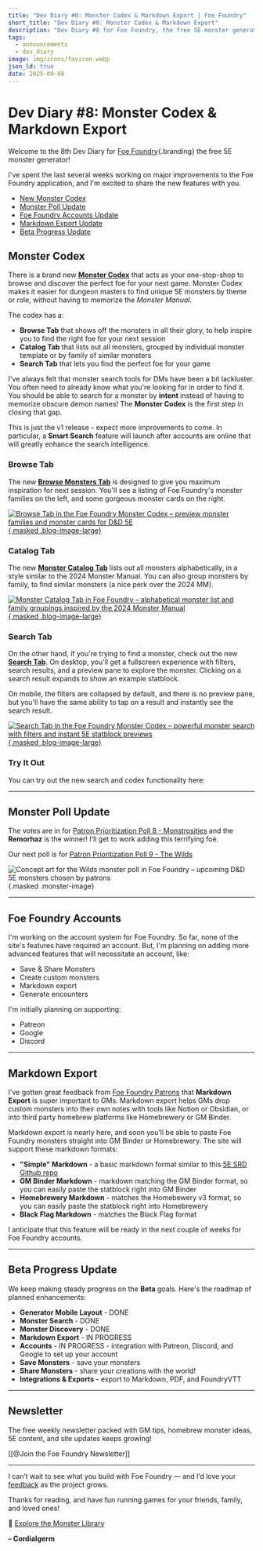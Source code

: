```yaml
---
title: "Dev Diary #8: Monster Codex & Markdown Export | Foe Foundry"
short_title: "Dev Diary #8: Monster Codex & Markdown Export"
description: "Dev Diary #8 for Foe Foundry, the free 5E monster generator. Updates on the new Monster Codex, improved monster search and browsing, markdown export for statblocks, and upcoming account features for GMs."
tags:
  - announcements
  - dev_diary
image: img/icons/favicon.webp
json_ld: true
date: 2025-09-08
---
```


# Dev Diary #8: Monster Codex & Markdown Export

Welcome to the 8th Dev Diary for [Foe Foundry](../index.md){.branding} the free 5E monster generator!  

I've spent the last several weeks working on major improvements to the Foe Foundry application, and I'm excited to share the new features with you.

- [New Monster Codex](#monster-codex)
- [Monster Poll Update](#monster-poll-update)
- [Foe Foundry Accounts Update](#foe-foundry-accounts)
- [Markdown Export Update](#markdown-export)
- [Beta Progress Update](#beta-progress-update)

## Monster Codex

There is a brand new [**Monster Codex**](../codex/index.md) that acts as your one-stop-shop to browse and discover the perfect foe for your next game. Monster Codex makes it easier for dungeon masters to find unique 5E monsters by theme or role, without having to memorize the *Monster Manual*.

The codex has a:

- **Browse Tab** that shows off the monsters in all their glory, to help inspire you to find the right foe for your next session
- **Catalog Tab** that lists out all monsters, grouped by individual monster template or by family of similar monsters
- **Search Tab** that lets you find the perfect foe for your game

I've always felt that monster search tools for DMs have been a bit lackluster. You often need to already know what you're looking for in order to find it. You should be able to search for a monster by **intent** instead of having to memorize obscure demon names! The **Monster Codex** is the first step in closing that gap.

This is just the v1 release - expect more improvements to come. In particular, a **Smart Search** feature will launch after accounts are online that will greatly enhance the search intelligence.

### Browse Tab

The new [**Browse Monsters Tab**](../codex/index.md#browse) is designed to give you maximum inspiration for next session. You'll see a listing of Foe Foundry's monster families on the left, and some gorgeous monster cards on the right.

[![Browse Tab in the Foe Foundry Monster Codex – preview monster families and monster cards for D&D 5E](../img/blogs/codex_browse.webp){.masked .blog-image-large}](../codex/index.md#browse) 
### Catalog Tab

The new [**Monster Catalog Tab**](../codex/index.md#catalog) lists out all monsters alphabetically, in a style similar to the 2024 Monster Manual. You can also group monsters by family, to find similar monsters (a nice perk over the 2024 MM). 

[![Monster Catalog Tab in Foe Foundry – alphabetical monster list and family groupings inspired by the 2024 Monster Manual](../img/blogs/codex_catalog_tab.webp){.masked .blog-image-large}](../codex/index.md#catalog)

### Search Tab

On the other hand, if you're trying to find a monster, check out the new [**Search Tab**](../codex/index.md#search). On desktop, you'll get a fullscreen experience with filters, search results, and a preview pane to explore the monster. Clicking on a search result expands to show an example statblock.

On mobile, the filters are collapsed by default, and there is no preview pane, but you'll have the same ability to tap on a result and instantly see the search result.

[![Search Tab in the Foe Foundry Monster Codex – powerful monster search with filters and instant 5E statblock previews](../img/blogs/codex_search_tab.webp){.masked .blog-image-large}](../codex/index.md#search)

### Try It Out

You can try out the new search and codex functionality here:

<generator-showcase></generator-showcase>

---

## Monster Poll Update

The votes are in for [Patron Prioritization Poll 8 - Monstrosities](https://www.patreon.com/posts/prioritization-8-136661973) and the **Remorhaz** is the winner! I'll get to work adding this terrifying foe.  

Our next poll is for [Patron Prioritization Poll 9 - The Wilds](https://www.patreon.com/posts/prioritization-9-138456580?utm_medium=clipboard_copy&utm_source=copyLink&utm_campaign=postshare_creator&utm_content=join_link)

![Concept art for the Wilds monster poll in Foe Foundry – upcoming D&D 5E monsters chosen by patrons](../img/monsters/druid2.webp){.masked .monster-image}

---

## Foe Foundry Accounts

I'm working on the account system for Foe Foundry. So far, none of the site's features have required an account. But, I'm planning on adding more advanced features that will necessitate an account, like:

- Save & Share Monsters
- Create custom monsters
- Markdown export
- Generate encounters

I'm initially planning on supporting:

- Patreon
- Google
- Discord

---

## Markdown Export

I've gotten great feedback from [Foe Foundry Patrons](https://www.patreon.com/foefoundry) that **Markdown Export** is super important to GMs. Markdown export helps GMs drop custom monsters into their own notes with tools like Notion or Obsidian, or into third party homebrew platforms like Homebrewery or GM Binder.

Markdown export is nearly here, and soon you’ll be able to paste Foe Foundry monsters straight into GM Binder or Homebrewery. The site will support these markdown formats:

- **"Simple" Markdown** - a basic markdown format similar to this [5E SRD Github repo](https://github.com/BTMorton/dnd-5e-srd/tree/master/markdown)
- **GM Binder Markdown** - markdown matching the GM Binder format, so you can easily paste the statblock right into GM Binder
- **Homebrewery Markdown** - matches the Homebewery v3 format, so you can easily paste the statblock right into Homebrewery
- **Black Flag Markdown** - matches the Black Flag format

I anticipate that this feature will be ready in the next couple of weeks for Foe Foundry accounts.

---

## Beta Progress Update

We keep making steady progress on the **Beta** goals. Here's the roadmap of planned enhancements:

- **Generator Mobile Layout** - DONE
- **Monster Search** - DONE
- **Monster Discovery** - DONE 
- **Markdown Export** - IN PROGRESS
- **Accounts** - IN PROGRESS - integration with Patreon, Discord, and Google to set up your account
- **Save Monsters** - save your monsters
- **Share Monsters** - share your creations with the world!
- **Integrations & Exports** - export to Markdown, PDF, and FoundryVTT

---

## Newsletter

The free weekly newsletter packed with GM tips, homebrew monster ideas, 5E content, and site updates keeps growing!

[[@Join the Foe Foundry Newsletter]]

---

I can’t wait to see what you build with Foe Foundry — and I’d love your [feedback](mailto@cordialgerm87@gmail.com) as the project grows.

Thanks for reading, and have fun running games for your friends, family, and loved ones!

🧟 [Explore the Monster Library](../index.md)

**– Cordialgerm**